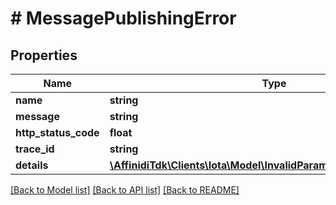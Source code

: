 # # MessagePublishingError

## Properties

| Name                 | Type                                                                                                            | Description | Notes      |
| -------------------- | --------------------------------------------------------------------------------------------------------------- | ----------- | ---------- |
| **name**             | **string**                                                                                                      |             |
| **message**          | **string**                                                                                                      |             |
| **http_status_code** | **float**                                                                                                       |             |
| **trace_id**         | **string**                                                                                                      |             |
| **details**          | [**\AffinidiTdk\Clients\Iota\Model\InvalidParameterErrorDetailsInner[]**](InvalidParameterErrorDetailsInner.md) |             | [optional] |

[[Back to Model list]](../../README.md#models) [[Back to API list]](../../README.md#endpoints) [[Back to README]](../../README.md)
